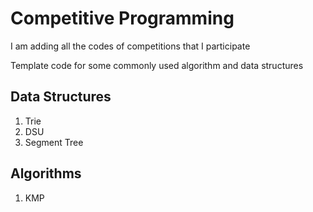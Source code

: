 # Competitive Programming
I am adding all the codes of competitions that I participate

Template code for some commonly used algorithm and data structures
## Data Structures
1. Trie
2. DSU
3. Segment Tree
## Algorithms
1. KMP
